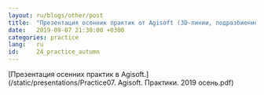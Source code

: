 ```yaml
---
layout: ru/blogs/other/post
title:  "Презентация осенник практик от Agisoft (3D-линии, подразбиение геометрии)"
date:   2019-09-07 21:30:00 +0300
categories: practice
lang:   ru
id:     24_practice_autumn
---
```


[Презентация осенних практик в Agisoft.](/static/presentations/Practice07. Agisoft. Практики. 2019 осень.pdf)
